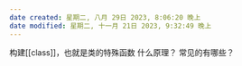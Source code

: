 ```yaml
---
date created: 星期二, 八月 29日 2023, 8:06:20 晚上
date modified: 星期二, 十一月 21日 2023, 9:32:49 晚上
---
```

构建[[class]]，也就是类的特殊函数
什么原理？
常见的有哪些？